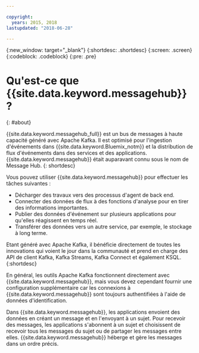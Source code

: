 ```yaml
---

copyright:
  years: 2015, 2018
lastupdated: "2018-06-28"

---
```


{:new_window: target="_blank"}
{:shortdesc: .shortdesc}
{:screen: .screen}
{:codeblock: .codeblock}
{:pre: .pre}

# Qu'est-ce que {{site.data.keyword.messagehub}} ?
{: #about}

{{site.data.keyword.messagehub_full}} est un bus de messages à haute capacité généré avec Apache Kafka. Il est optimisé pour l'ingestion d'événements dans {{site.data.keyword.Bluemix_notm}} et la distribution de flux d'événements dans des services et des applications. {{site.data.keyword.messagehub}} était auparavant connu sous le nom de Message Hub.
{: shortdesc}

Vous pouvez utiliser {{site.data.keyword.messagehub}} pour effectuer les tâches suivantes :

* Décharger des travaux vers des processus d'agent de back end.
* Connecter des données de flux à des fonctions d'analyse pour en tirer des informations importantes.
* Publier des données d'événement sur plusieurs applications pour qu'elles réagissent en temps réel.
* Transférer des données vers un autre service, par exemple, le stockage à long terme.

Etant généré avec Apache Kafka, il bénéficie directement de toutes les innovations qui voient le jour dans la communauté et prend en charge des API de client Kafka, Kafka Streams, Kafka Connect et également KSQL.
{:shortdesc}

En général, les outils Apache Kafka fonctionnent directement avec {{site.data.keyword.messagehub}}, mais vous devez cependant fournir une configuration supplémentaire car les connexions à {{site.data.keyword.messagehub}} sont toujours authentifiées à l'aide de données d'identification.

Dans {{site.data.keyword.messagehub}}, les applications envoient des données en créant un message et en l'envoyant à un sujet. Pour recevoir des messages, les applications s'abonnent à un sujet et choisissent de recevoir tous les messages du sujet ou de partager les messages entre elles. {{site.data.keyword.messagehub}} héberge et gère les messages dans un ordre précis. 




